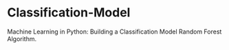 # Classification-Model
Machine Learning in Python: Building a Classification Model
Random Forest Algorithm.
